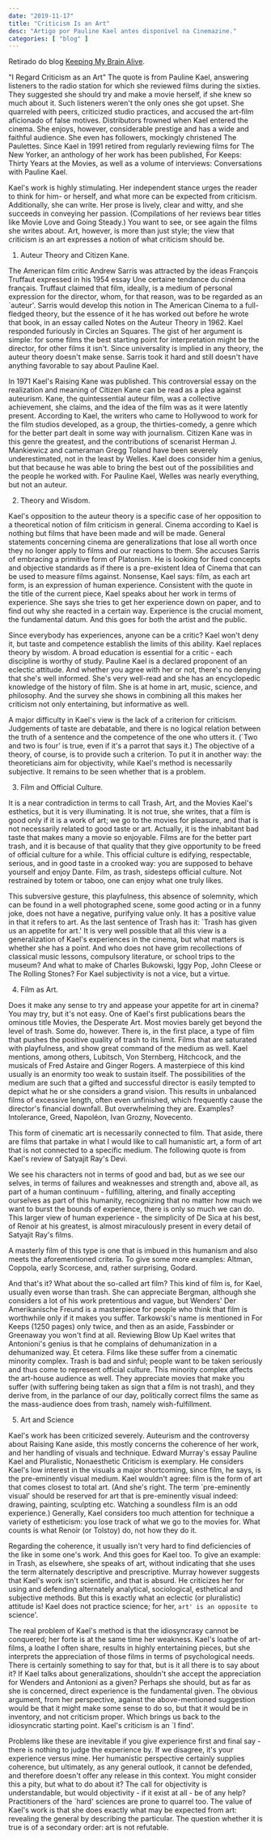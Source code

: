 ```yaml
---
date: "2019-11-17"
title: "Criticism Is an Art"
desc: "Artigo por Pauline Kael antes disponível na Cinemazine."
categories: [ "blog" ]
---
```

Retirado do blog [Keeping My Brain Alive](http://keepingmybrainalive.blogspot.com/2006/09/criticism-as-art.html).

"I Regard Criticism as an Art"
The quote is from Pauline Kael, answering listeners to the radio station for which she reviewed films during the sixties. They suggested she should try and make a movie herself, if she knew so much about it. Such listeners weren't the only ones she got upset. She quarreled with peers, criticized studio practices, and accused the art-film aficionado of false motives. Distributors frowned when Kael entered the cinema. She enjoys, however, considerable prestige and has a wide and faithful audience. She even has followers, mockingly christened The Paulettes. Since Kael in 1991 retired from regularly reviewing films for The New Yorker, an anthology of her work has been published, For Keeps: Thirty Years at the Movies, as well as a volume of interviews: Conversations with Pauline Kael.

Kael's work is highly stimulating. Her independent stance urges the reader to think for him- or herself, and what more can be expected from criticism. Additionally, she can write. Her prose is lively, clear and witty, and she succeeds in conveying her passion. (Compilations of her reviews bear titles like Movie Love and Going Steady.) You want to see, or see again the films she writes about. Art, however, is more than just style; the view that criticism is an art expresses a notion of what criticism should be.

1. Auteur Theory and Citizen Kane.

The American film critic Andrew Sarris was attracted by the ideas François Truffaut expressed in his 1954 essay Une certaine tendance du cinéma français. Truffaut claimed that film, ideally, is a medium of personal expression for the director, whom, for that reason, was to be regarded as an `auteur'. Sarris would develop this notion in The American Cinema to a full-fledged theory, but the essence of it he has worked out before he wrote that book, in an essay called Notes on the Auteur Theory in 1962. Kael responded furiously in Circles an Squares. The gist of her argument is simple: for some films the best starting point for interpretation might be the director, for other films it isn't. Since universality is implied in any theory, the auteur theory doesn't make sense. Sarris took it hard and still doesn't have anything favorable to say about Pauline Kael.

In 1971 Kael's Raising Kane was published. This controversial essay on the realization and meaning of Citizen Kane can be read as a plea against auteurism. Kane, the quintessential auteur film, was a collective achievement, she claims, and the idea of the film was as it were latently present. According to Kael, the writers who came to Hollywood to work for the film studios developed, as a group, the thirties-comedy, a genre which for the better part dealt in some way with journalism. Citizen Kane was in this genre the greatest, and the contributions of scenarist Herman J. Mankiewicz and cameraman Gregg Toland have been severely underestimated, not in the least by Welles. Kael does consider him a genius, but that because he was able to bring the best out of the possibilities and the people he worked with. For Pauline Kael, Welles was nearly everything, but not an auteur.

2. Theory and Wisdom.

Kael's opposition to the auteur theory is a specific case of her opposition to a theoretical notion of film criticism in general. Cinema according to Kael is nothing but films that have been made and will be made. General statements concerning cinema are generalizations that lose all worth once they no longer apply to films and our reactions to them. She accuses Sarris of embracing a primitive form of Platonism. He is looking for fixed concepts and objective standards as if there is a pre-existent Idea of Cinema that can be used to measure films against. Nonsense, Kael says: film, as each art form, is an expression of human experience. Consistent with the quote in the title of the current piece, Kael speaks about her work in terms of experience. She says she tries to get her experience down on paper, and to find out why she reacted in a certain way. Experience is the crucial moment, the fundamental datum. And this goes for both the artist and the public.

Since everybody has experiences, anyone can be a critic? Kael won't deny it, but taste and competence establish the limits of this ability. Kael replaces theory by wisdom. A broad education is essential for a critic - each discipline is worthy of study. Pauline Kael is a declared proponent of an eclectic attitude. And whether you agree with her or not, there's no denying that she's well informed. She's very well-read and she has an encyclopedic knowledge of the history of film. She is at home in art, music, science, and philosophy. And the survey she shows in combining all this makes her criticism not only entertaining, but informative as well.

A major difficulty in Kael's view is the lack of a criterion for criticism. Judgements of taste are debatable, and there is no logical relation between the truth of a sentence and the competence of the one who utters it. (`Two and two is four' is true, even if it's a parrot that says it.) The objective of a theory, of course, is to provide such a criterion. To put it in another way: the theoreticians aim for objectivity, while Kael's method is necessarily subjective. It remains to be seen whether that is a problem.

3. Film and Official Culture.

It is a near contradiction in terms to call Trash, Art, and the Movies Kael's esthetics, but it is very illuminating. It is not true, she writes, that a film is good only if it is a work of art; we go to the movies for pleasure, and that is not necessarily related to good taste or art. Actually, it is the inhabitant bad taste that makes many a movie so enjoyable. Films are for the better part trash, and it is because of that quality that they give opportunity to be freed of official culture for a while. This official culture is edifying, respectable, serious, and in good taste in a crooked way: you are supposed to behave yourself and enjoy Dante. Film, as trash, sidesteps official culture. Not restrained by totem or taboo, one can enjoy what one truly likes.

This subversive gesture, this playfulness, this absence of solemnity, which can be found in a well photographed scene, some good acting or in a funny joke, does not have a negative, purifying value only. It has a positive value in that it refers to art. As the last sentence of Trash has it: `Trash has given us an appetite for art.' It is very well possible that all this view is a generalization of Kael's experiences in the cinema, but what matters is whether she has a point. And who does not have grim recollections of classical music lessons, compulsory literature, or school trips to the museum? And what to make of Charles Bukowski, Iggy Pop, John Cleese or The Rolling Stones? For Kael subjectivity is not a vice, but a virtue.

4. Film as Art.

Does it make any sense to try and appease your appetite for art in cinema? You may try, but it's not easy. One of Kael's first publications bears the ominous title Movies, the Desperate Art. Most movies barely get beyond the level of trash. Some do, however. There is, in the first place, a type of film that pushes the positive quality of trash to its limit. Films that are saturated with playfulness, and show great command of the medium as well. Kael mentions, among others, Lubitsch, Von Sternberg, Hitchcock, and the musicals of Fred Astaire and Ginger Rogers. A masterpiece of this kind usually is an enormity too weak to sustain itself. The possibilities of the medium are such that a gifted and successful director is easily tempted to depict what he or she considers a grand vision. This results in unbalanced films of excessive length, often even unfinished, which frequently cause the director's financial downfall. But overwhelming they are. Examples? Intolerance, Greed, Napoléon, Ivan Grozny, Novecento.

This form of cinematic art is necessarily connected to film. That aside, there are films that partake in what I would like to call humanistic art, a form of art that is not connected to a specific medium. The following quote is from Kael's review of Satyajit Ray's Devi.

We see his characters not in terms of good and bad, but as we see our selves, in terms of failures and weaknesses and strength and, above all, as part of a human continuum - fulfilling, altering, and finally accepting ourselves as part of this humanity, recognizing that no matter how much we want to burst the bounds of experience, there is only so much we can do. This larger view of human experience - the simplicity of De Sica at his best, of Renoir at his greatest, is almost miraculously present in every detail of Satyajit Ray's films.

A masterly film of this type is one that is imbued in this humanism and also meets the aforementioned criteria. To give some more examples: Altman, Coppola, early Scorcese, and, rather surprising, Godard.

And that's it? What about the so-called art film? This kind of film is, for Kael, usually even worse than trash. She can appreciate Bergman, although she considers a lot of his work pretentious and vague, but Wenders' Der Amerikanische Freund is a masterpiece for people who think that film is worthwhile only if it makes you suffer. Tarkowski's name is mentioned in For Keeps (1250 pages) only twice, and then as an aside, Fassbinder or Greenaway you won't find at all. Reviewing Blow Up Kael writes that Antonioni's genius is that he complains of dehumanization in a dehumanized way. Et cetera. Films like these suffer from a cinematic minority complex. Trash is bad and sinful; people want to be taken seriously and thus come to represent official culture. This minority complex affects the art-house audience as well. They appreciate movies that make you suffer (with suffering being taken as sign that a film is not trash), and they derive from, in the parlance of our day, politically correct films the same as the mass-audience does from trash, namely wish-fulfillment.

5. Art and Science

Kael's work has been criticized severely. Auteurism and the controversy about Raising Kane aside, this mostly concerns the coherence of her work, and her handling of visuals and technique. Edward Murray's essay Pauline Kael and Pluralistic, Nonaesthetic Criticism is exemplary. He considers Kael's low interest in the visuals a major shortcoming, since film, he says, is the pre-eminently visual medium. Kael wouldn't agree: film is the form of art that comes closest to total art. (And she's right. The term `pre-eminently visual' should be reserved for art that is pre-eminently visual indeed: drawing, painting, sculpting etc. Watching a soundless film is an odd experience.) Generally, Kael considers too much attention for technique a variety of estheticism: you lose track of what we go to the movies for. What counts is what Renoir (or Tolstoy) do, not how they do it.

Regarding the coherence, it usually isn't very hard to find deficiencies of the like in some one's work. And this goes for Kael too. To give an example: in Trash, as elsewhere, she speaks of art, without indicating that she uses the term alternately descriptive and prescriptive. Murray however suggests that Kael's work isn't scientific, and that is absurd. He criticizes her for using and defending alternately analytical, sociological, esthetical and subjective methods. But this is exactly what an eclectic (or pluralistic) attitude is! Kael does not practice science; for her, `art' is an opposite to `science'.

The real problem of Kael's method is that the idiosyncrasy cannot be conquered; her forte is at the same time her weakness. Kael's loathe of art-films, a loathe I often share, results in highly entertaining pieces, but she interprets the appreciation of those films in terms of psychological needs. There is certainly something to say for that, but is it all there is to say about it? If Kael talks about generalizations, shouldn't she accept the appreciation for Wenders and Antonioni as a given? Perhaps she should, but as far as she is concerned, direct experience is the fundamental given. The obvious argument, from her perspective, against the above-mentioned suggestion would be that it might make some sense to do so, but that it would be in inventory, and not criticism proper. Which brings us back to the idiosyncratic starting point. Kael's criticism is an `I find'.

Problems like these are inevitable if you give experience first and final say - there is nothing to judge the experience by. If we disagree, it's your experience versus mine. Her humanistic perspective certainly supplies coherence, but ultimately, as any general outlook, it cannot be defended, and therefore doesn't offer any release in this context. You might consider this a pity, but what to do about it? The call for objectivity is understandable, but would objectivity - if it exist at all - be of any help? Practitioners of the `hard' sciences are prone to quarrel too. The value of Kael's work is that she does exactly what may be expected from art: revealing the general by describing the particular. The question whether it is true is of a secondary order: art is not refutable.
